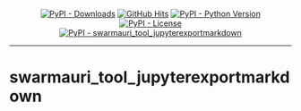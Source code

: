 <!-- 
 _______  _     _  _______  ______    __   __  _______  __   __  ______    ___  
|       || | _ | ||   _   ||    _ |  |  |_|  ||   _   ||  | |  ||    _ |  |   | 
|  _____|| || || ||  |_|  ||   | ||  |       ||  |_|  ||  | |  ||   | ||  |   | 
| |_____ |       ||       ||   |_||_ |       ||       ||  |_|  ||   |_||_ |   | 
|_____  ||       ||       ||    __  ||       ||       ||       ||    __  ||   | 
 _____| ||   _   ||   _   ||   |  | || ||_|| ||   _   ||       ||   |  | ||   | 
|_______||__| |__||__| |__||___|  |_||_|   |_||__| |__||_______||___|  |_||___| 

                                                   
Swarmauri Tools for reading Jupyter Notebook files using nbformat
-->

<p align="center">
    <a href="https://pypi.org/project/swarmauri_tool_jupyterexportmarkdown/">
        <img src="https://img.shields.io/pypi/dm/swarmauri_tool_jupyterexportmarkdown" alt="PyPI - Downloads"/></a>
    <a href="https://github.com/swarmauri/swarmauri-sdk/pkgs/community/swarmauri_tool_jupyterexportmarkdown">
        <img src="https://hits.seeyoufarm.com/api/count/incr/badge.svg?url=https://github.com/swarmauri/swarmauri-sdk/pkgs/community/swarmauri_tool_jupyterexportmarkdown&count_bg=%2379C83D&title_bg=%23555555&icon=&icon_color=%23E7E7E7&title=hits&edge_flat=false" alt="GitHub Hits"/></a>
    <a href="https://pypi.org/project/swarmauri/swarmauri_tool_jupyterexportmarkdown">
        <img src="https://img.shields.io/pypi/pyversions/swarmauri_tool_jupyterexportmarkdown" alt="PyPI - Python Version"/></a>
    <a href="https://pypi.org/project/swarmauri/swarmauri_tool_jupyterexportmarkdown">
        <img src="https://img.shields.io/pypi/l/swarmauri_tool_jupyterexportmarkdown" alt="PyPI - License"/></a>
    <br />
    <a href="https://pypi.org/project/swarmauri/swarmauri_tool_jupyterexportmarkdown">
        <img src="https://img.shields.io/pypi/v/swarmauri_tool_jupyterexportmarkdown?label=swarmauri_tool_jupyterexportmarkdown&color=green" alt="PyPI - swarmauri_tool_jupyterexportmarkdown"/></a>
</p>

---

# swarmauri_tool_jupyterexportmarkdown
